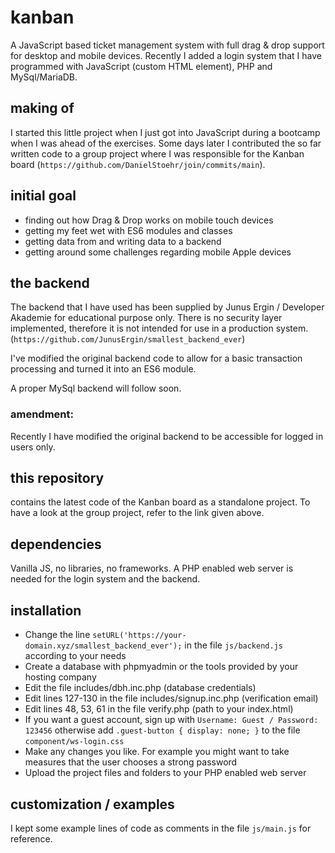 # kanban

A JavaScript based ticket management system with full drag & drop support for desktop and mobile devices.
Recently I added a login system that I have programmed with JavaScript (custom HTML element), PHP and MySql/MariaDB.

## making of

I started this little project when I just got into JavaScript during a bootcamp when I was ahead of the exercises.
Some days later I contributed the so far written code to a group project where I was responsible for
the Kanban board (`https://github.com/DanielStoehr/join/commits/main`).

## initial goal

- finding out how Drag & Drop works on mobile touch devices
- getting my feet wet with ES6 modules and classes
- getting data from and writing data to a backend
- getting around some challenges regarding mobile Apple devices

## the backend

The backend that I have used has been supplied by Junus Ergin / Developer Akademie for educational purpose only.
There is no security layer implemented, therefore it is not intended for use in a production system.
(`https://github.com/JunusErgin/smallest_backend_ever`)

I've modified the original backend code to allow for a basic transaction processing and turned it
into an ES6 module.

A proper MySql backend will follow soon.

### amendment:
Recently I have modified the original backend to be accessible for logged in users only.

## this repository

contains the latest code of the Kanban board as a standalone project.
To have a look at the group project, refer to the link given above.

## dependencies

Vanilla JS, no libraries, no frameworks.
A PHP enabled web server is needed for the login system and the backend.

## installation

- Change the line `setURL('https://your-domain.xyz/smallest_backend_ever');` in the file `js/backend.js` according to your needs
- Create a database with phpmyadmin or the tools provided by your hosting company
- Edit the file includes/dbh.inc.php (database credentials)
- Edit lines 127-130 in the file includes/signup.inc.php (verification email)
- Edit lines 48, 53, 61 in the file verify.php (path to your index.html)
- If you want a guest account, sign up with `Username: Guest / Password: 123456` otherwise add `.guest-button { display: none; }` to the file `component/ws-login.css`
- Make any changes you like. For example you might want to take measures that the user chooses a strong password
- Upload the project files and folders to your PHP enabled web server

## customization / examples

I kept some example lines of code as comments in the file `js/main.js` for reference.

